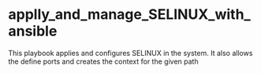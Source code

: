 # applly_and_manage_SELINUX_with_ansible
This playbook applies and configures SELINUX in the system. It also allows the define ports and creates the context for the given path
